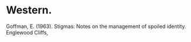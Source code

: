 # Western.

Goffman, E. (1963). Stigmas: Notes on the management of spoiled identity. Englewood Cliffs,